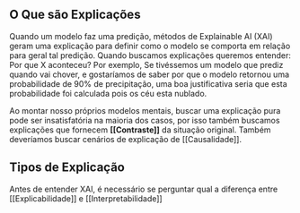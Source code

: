 ## O Que são Explicações

Quando um modelo faz uma predição, métodos de Explainable AI (XAI) geram uma explicação para definir como o modelo se comporta em relação para geral tal predição. Quando buscamos explicações queremos entender: Por que X aconteceu? Por exemplo, Se tivéssemos um modelo que prediz quando vai chover, e gostaríamos de saber por que o modelo retornou uma probabilidade de 90% de precipitação, uma boa justificativa seria que esta probabilidade foi calculada pois os céu esta nublado.

Ao montar nosso próprios modelos mentais, buscar uma explicação pura pode ser insatisfatória na maioria dos casos, por isso também buscamos explicações que fornecem **[[Contraste]]** da situação original. Também deveríamos  buscar cenários de explicação de  [[Causalidade]].

## Tipos de Explicação

Antes de entender XAI, é necessário se perguntar qual a diferença entre [[Explicabilidade]] e [[Interpretabilidade]] 
